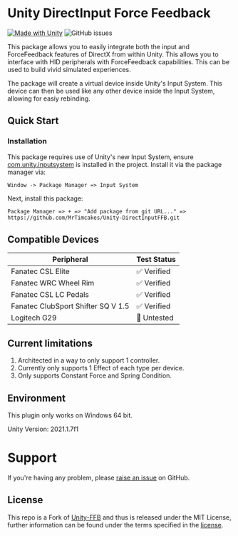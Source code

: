 # Unity DirectInput Force Feedback
<!-- [![Version](https://img.shields.io/VERSIONPLATFORM/MrTimcakes/XXXXXXX.svg?style=flat-square)](LINK TO UNITY HERE) -->

[![Made with Unity](https://img.shields.io/badge/Made%20with-Unity-57b9d3.svg?style=for-the-badge&logo=unity)](https://unity3d.com)
![GitHub issues](https://img.shields.io/github/issues/MrTimcakes/Monch-Native?style=for-the-badge)

This package allows you to easily integrate both the input and ForceFeedback features of DirectX from within Unity. This allows you to interface with HID peripherals with ForceFeedback capabilities. This can be used to build vivid simulated experiences.

The package will create a virtual device inside Unity's Input System. This device can then be used like any other device inside the Input System, allowing for easiy rebinding. 

## Quick Start

### Installation

This package requires use of Unity's new Input System, ensure [com.unity.inputsystem](https://docs.unity3d.com/Packages/com.unity.inputsystem@1.0/manual/QuickStartGuide.html) is installed in the project. Install it via the package manager via: 

`Window -> Package Manager => Input System`

Next, install this package:

`Package Manager => + => "Add package from git URL..." => ` `https://github.com/MrTimcakes/Unity-DirectInputFFB.git` 


## Compatible Devices

| Peripheral                         | Test Status    |
|------------------------------------|----------------|
| Fanatec CSL Elite                  | ✅ Verified    |
| Fanatec WRC Wheel Rim              | ✅ Verified    |
| Fanatec CSL LC Pedals              | ✅ Verified    |
| Fanatec ClubSport Shifter SQ V 1.5 | ✅ Verified    |
| Logitech G29                       | 🔲 Untested    |

## Current limitations

1. Architected in a way to only support 1 controller.
2. Currently only supports 1 Effect of each type per device.
3. Only supports Constant Force and Spring Condition.

## Environment

This plugin only works on Windows 64 bit.

Unity Version: 2021.1.7f1

# Support

If you're having any problem, please [raise an issue](https://github.com/MrTimcakes/Unity-DirectInputFFB/issues/new) on GitHub.

## License

This repo is a Fork of [Unity-FFB](https://github.com/skaughtx0r/unity-ffb) and thus is released under the MIT License, further information can be found under the terms specified in the [license](https://github.com/MrTimcakes/Unity-DirectInputFFB/blob/master/LICENSE).